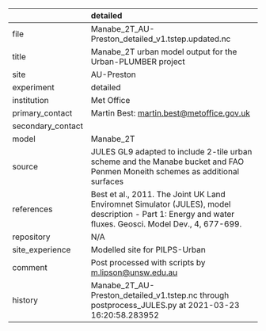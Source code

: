 |                   | detailed                                                                                                                                                |
|:------------------|:--------------------------------------------------------------------------------------------------------------------------------------------------------|
| file              | Manabe_2T_AU-Preston_detailed_v1.tstep.updated.nc                                                                                                       |
| title             | Manabe_2T urban model output for the Urban-PLUMBER project                                                                                              |
| site              | AU-Preston                                                                                                                                              |
| experiment        | detailed                                                                                                                                                |
| institution       | Met Office                                                                                                                                              |
| primary_contact   | Martin Best: martin.best@metoffice.gov.uk                                                                                                               |
| secondary_contact |                                                                                                                                                         |
| model             | Manabe_2T                                                                                                                                               |
| source            | JULES GL9 adapted to include 2-tile urban scheme and the Manabe bucket and FAO Penmen Moneith schemes as additional surfaces                            |
| references        | Best et al., 2011. The Joint UK Land Enviromnet Simulator (JULES), model description - Part 1: Energy and water fluxes. Geosci. Model Dev., 4, 677-699. |
| repository        | N/A                                                                                                                                                     |
| site_experience   | Modelled site for PILPS-Urban                                                                                                                           |
| comment           | Post processed with scripts by m.lipson@unsw.edu.au                                                                                                     |
| history           | Manabe_2T_AU-Preston_detailed_v1.tstep.nc through postprocess_JULES.py at 2021-03-23 16:20:58.283952                                                    |
